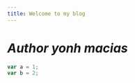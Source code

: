 ```yaml
---
title: Welcome to my blog
---
```

# *Author* _yonh macias_
``` javascript
var a = 1;
var b = 2;
``` 


